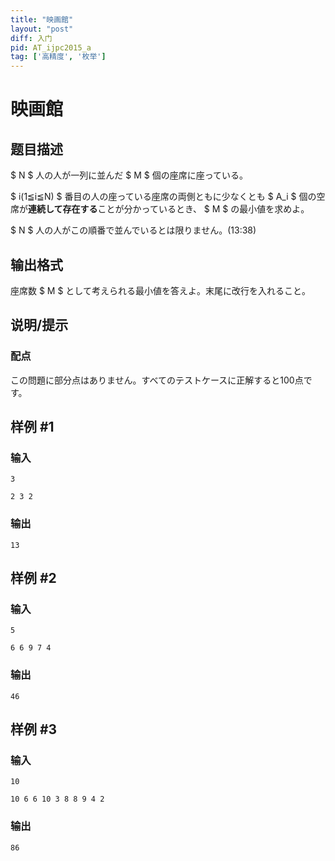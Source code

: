 ```yaml
---
title: "映画館"
layout: "post"
diff: 入门
pid: AT_ijpc2015_a
tag: ['高精度', '枚举']
---
```


# 映画館

## 题目描述

[problemUrl]: https://atcoder.jp/contests/ijpc2015/tasks/ijpc2015_a

 $ N $ 人の人が一列に並んだ $ M $ 個の座席に座っている。

 $ i(1≦i≦N) $ 番目の人の座っている座席の両側ともに少なくとも $ A_i $ 個の空席が**連続して存在する**ことが分かっているとき、 $ M $ の最小値を求めよ。

$ N $ 人の人がこの順番で並んでいるとは限りません。(13:38)

## 输出格式

 座席数 $ M $ として考えられる最小値を答えよ。末尾に改行を入れること。

## 说明/提示

### 配点

この問題に部分点はありません。すべてのテストケースに正解すると100点です。

## 样例 #1

### 输入

```
3
2 3 2
```

### 输出

```
13
```

## 样例 #2

### 输入

```
5
6 6 9 7 4
```

### 输出

```
46
```

## 样例 #3

### 输入

```
10
10 6 6 10 3 8 8 9 4 2
```

### 输出

```
86
```

